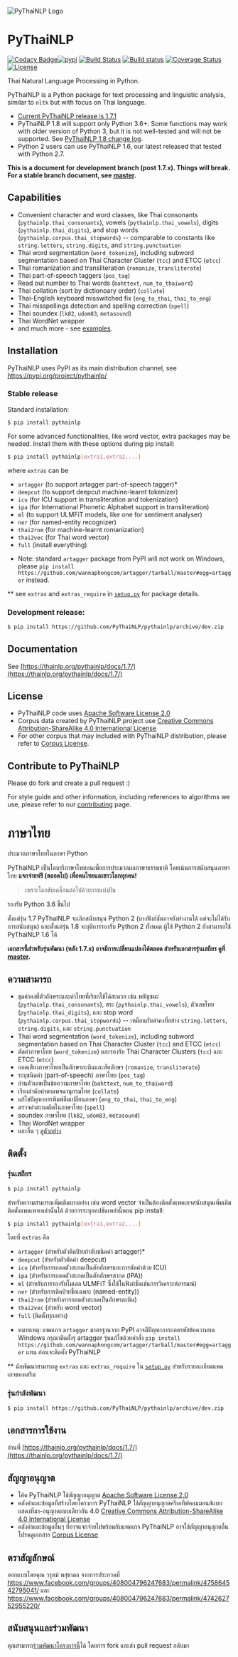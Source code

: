 ![PyThaiNLP Logo](https://avatars0.githubusercontent.com/u/32934255?s=200&v=4)

# PyThaiNLP

[![Codacy Badge](https://api.codacy.com/project/badge/Grade/cb946260c87a4cc5905ca608704406f7)](https://www.codacy.com/app/pythainlp/pythainlp_2?utm_source=github.com&amp;utm_medium=referral&amp;utm_content=PyThaiNLP/pythainlp&amp;utm_campaign=Badge_Grade)[![pypi](https://img.shields.io/pypi/v/pythainlp.svg)](https://pypi.python.org/pypi/pythainlp)
[![Build Status](https://travis-ci.org/PyThaiNLP/pythainlp.svg?branch=develop)](https://travis-ci.org/PyThaiNLP/pythainlp)
[![Build status](https://ci.appveyor.com/api/projects/status/9g3mfcwchi8em40x?svg=true)](https://ci.appveyor.com/project/wannaphongcom/pythainlp-9y1ch)
[![Coverage Status](https://coveralls.io/repos/github/PyThaiNLP/pythainlp/badge.svg?branch=dev)](https://coveralls.io/github/PyThaiNLP/pythainlp?branch=dev)
[![License](https://img.shields.io/badge/License-Apache%202.0-blue.svg)](https://opensource.org/licenses/Apache-2.0)

Thai Natural Language Processing in Python.

PyThaiNLP is a Python package for text processing and linguistic analysis, similar to `nltk` but with focus on Thai language.

- [Current PyThaiNLP release is 1.7.1](https://github.com/PyThaiNLP/pythainlp/tree/master)
- PyThaiNLP 1.8 will support only Python 3.6+. Some functions may work with older version of Python 3, but it is not well-tested and will not be supported. See [PyThaiNLP 1.8 change log](https://github.com/PyThaiNLP/pythainlp/issues/118).
- Python 2 users can use PyThaiNLP 1.6, our latest released that tested with Python 2.7.

**This is a document for development branch (post 1.7.x). Things will break. For a stable branch document, see [master](https://github.com/PyThaiNLP/pythainlp/tree/master).**

## Capabilities

- Convenient character and word classes, like Thai consonants (```pythainlp.thai_consonants```), vowels (```pythainlp.thai_vowels```), digits (```pythainlp.thai_digits```), and stop words (```pythainlp.corpus.thai_stopwords```) -- comparable to constants like ```string.letters```, ```string.digits```, and ```string.punctuation```
- Thai word segmentation (```word_tokenize```), including subword segmentation based on Thai Character Cluster (```tcc```) and ETCC (```etcc```)
- Thai romanization and transliteration (```romanize```, ```transliterate```)
- Thai part-of-speech taggers (```pos_tag```)
- Read out number to Thai words (```bahttext```, ```num_to_thaiword```)
- Thai collation (sort by dictionoary order) (```collate```)
- Thai-English keyboard misswitched fix (```eng_to_thai```, ```thai_to_eng```)
- Thai misspellings detection and spelling correction (```spell```)
- Thai soundex (```lk82```, ```udom83```, ```metasound```)
- Thai WordNet wrapper
- and much more - see [examples](https://github.com/PyThaiNLP/pythainlp/tree/dev/examples).

## Installation

PyThaiNLP uses PyPI as its main distribution channel, see https://pypi.org/project/pythainlp/

### Stable release

Standard installation:

```sh
$ pip install pythainlp
```

For some advanced functionalities, like word vector, extra packages may be needed. Install them with these options during pip install:

```sh
$ pip install pythainlp[extra1,extra2,...]
```

where ```extras``` can be
  - ```artagger``` (to support artagger part-of-speech tagger)*
  - ```deepcut``` (to support deepcut machine-learnt tokenizer)
  - ```icu``` (for ICU support in transliteration and tokenization)
  - ```ipa``` (for International Phonetic Alphabet support in transliteration)
  - ```ml``` (to support ULMFiT models, like one for sentiment analyser)
  - ```ner``` (for named-entity recognizer)
  - ```thai2rom``` (for machine-learnt romanization)
  - ```thai2vec``` (for Thai word vector)
  - ```full``` (install everything)

* Note: standard ```artagger``` package from PyPI will not work on Windows, please ```pip install https://github.com/wannaphongcom/artagger/tarball/master#egg=artagger``` instead.

** see ```extras``` and ```extras_require``` in [```setup.py```](https://github.com/PyThaiNLP/pythainlp/blob/dev/setup.py) for package details.

### Development release:

```sh
$ pip install https://github.com/PyThaiNLP/pythainlp/archive/dev.zip
```

## Documentation

See [https://thainlp.org/pythainlp/docs/1.7/](https://thainlp.org/pythainlp/docs/1.7/)

## License

- PyThaiNLP code uses [Apache Software License 2.0](https://github.com/PyThaiNLP/pythainlp/blob/dev/LICENSE)
- Corpus data created by PyThaiNLP project use [Creative Commons Attribution-ShareAlike 4.0 International License](https://creativecommons.org/licenses/by-sa/4.0/)
- For other corpus that may included with PyThaiNLP distribution, please refer to [Corpus License](https://github.com/PyThaiNLP/pythainlp/blob/dev/pythainlp/corpus/corpus_license.md).

## Contribute to PyThaiNLP

Please do fork and create a pull request :)

For style guide and other information, including references to algorithms we use, please refer to our [contributing](https://github.com/PyThaiNLP/pythainlp/blob/dev/CONTRIBUTING.md) page.


# ภาษาไทย

ประมวลภาษาไทยในภาษา Python

PyThaiNLP เป็นไลบารีภาษาไพทอนเพื่อการประมวลผลภาษาธรรมชาติ โดยเน้นการสนับสนุนภาษาไทย **แจกจ่ายฟรี (ตลอดไป) เพื่อคนไทยและชาวโลกทุกคน!**

> เพราะโลกขับเคลื่อนต่อไปด้วยการแบ่งปัน

รองรับ Python 3.6 ขึ้นไป

ตั้งแต่รุ่น 1.7 PyThaiNLP จะเลิกสนับสนุน Python 2 (บางฟังก์ชันอาจยังทำงานได้ แต่จะไม่ได้รับการสนับสนุน) และตั้งแต่รุ่น 1.8 จะยุติการรองรับ Python 2 ทั้งหมด
ผู้ใช้ Python 2 ยังสามารถใช้ PyThaiNLP 1.6 ได้

**เอกสารนี้สำหรับรุ่นพัฒนา (หลัง 1.7.x) อาจมีการเปลี่ยนแปลงได้ตลอด สำหรับเอกสารรุ่นเสถียร ดูที่ [master](https://github.com/PyThaiNLP/pythainlp/tree/master).**

## ความสามารถ

- ชุดค่าคงที่ตัวอักษระและคำไทยที่เรียกใช้ได้สะดวก เช่น พยัญชนะ (```pythainlp.thai_consonants```), สระ (```pythainlp.thai_vowels```), ตัวเลขไทย (```pythainlp.thai_digits```), และ stop word (```pythainlp.corpus.thai_stopwords```) -- เหมือนกับต่าคงที่อย่าง ```string.letters```, ```string.digits```, และ ```string.punctuation```
- Thai word segmentation (```word_tokenize```), including subword segmentation based on Thai Character Cluster (```tcc```) and ETCC (```etcc```)
- ตัดคำภาษาไทย (```word_tokenize```) และรองรับ Thai Character Clusters (```tcc```) และ ETCC (```etcc```)
- ถอดเสียงภาษาไทยเป็นอักษรละตินและสัทอักษร (```romanize```, ```transliterate```)
- ระบุชนิดคำ (part-of-speech) ภาษาไทย (```pos_tag```)
- อ่านตัวเลขเป็นข้อความภาษาไทย (```bahttext```, ```num_to_thaiword```)
- เรียงลำดับคำตามพจนานุกรมไทย (```collate```)
- แก้ไขปัญหาการพิมพ์ลืมเปลี่ยนภาษา (```eng_to_thai```, ```thai_to_eng```)
- ตรวจคำสะกดผิดในภาษาไทย (```spell```)
- soundex ภาษาไทย (```lk82```, ```udom83```, ```metasound```)
- Thai WordNet wrapper
- และอื่น ๆ [ดูตัวอย่าง](https://github.com/PyThaiNLP/pythainlp/tree/dev/examples)

## ติดตั้ง

### รุ่นเสถียร

```sh
$ pip install pythainlp
```

สำหรับความสามารถเพิ่มเติมบางอย่าง เช่น word vector จำเป็นต้องติดตั้งแพคเกจสนับสนุนเพิ่มเติม ติดตั้งแพคเพจเหล่านั้นได้ ด้วยการระบุออปชันเหล่านี้ตอน pip install:

```sh
$ pip install pythainlp[extra1,extra2,...]
```

โดยที่ ```extras``` คือ
  - ```artagger``` (สำหรับตัวติดป้ายกำกับชนิดคำ artagger)*
  - ```deepcut``` (สำหรับตัวตัดคำ deepcut)
  - ```icu``` (สำหรับการถอดตัวสะกดเป็นสัทอักษรและการตัดคำด้วย ICU)
  - ```ipa``` (สำหรับการถอดตัวสะกดเป็นสัทอักษรสากล (IPA))
  - ```ml``` (สำหรับการรองรับโมเดล ULMFiT ซึ่งใช้ในฟังก์ชันเช่นการวิเคราะห์อารมณ์)
  - ```ner``` (สำหรับการติดป้ายชื่อเฉพาะ (named-entity))
  - ```thai2rom``` (สำหรับการถอดตัวสะกดเป็นอักษรละติน)
  - ```thai2vec``` (สำหรับ word vector)
  - ```full``` (ติดตั้งทุกอย่าง)

* หมายเหตุ: แพคเกจ ```artagger``` มาตรฐานจาก PyPI อาจมีปัญหาการถอดรหัสข้อความบน Windows กรุณาติดตั้งรุ artagger รุ่นแก้ไขด้วยคำสั่ง ```pip install https://github.com/wannaphongcom/artagger/tarball/master#egg=artagger``` แทน ก่อนจะติดตั้ง PyThaiNLP

** นักพัฒนาสามารถดู ```extras``` และ ```extras_require``` ใน [```setup.py```](https://github.com/PyThaiNLP/pythainlp/blob/dev/setup.py) สำหรับรายละเอียดแพคเกจของเสริม


### รุ่นกำลังพัฒนา

```sh
$ pip install https://github.com/PyThaiNLP/pythainlp/archive/dev.zip
```

## เอกสารการใช้งาน

อ่านที่ [https://thainlp.org/pythainlp/docs/1.7/](https://thainlp.org/pythainlp/docs/1.7/)

## สัญญาอนุญาต

- โค้ด PyThaiNLP ใช้สัญญาอนุญาต [Apache Software License 2.0](https://github.com/PyThaiNLP/pythainlp/blob/dev/LICENSE)
- คลังคำและข้อมูลที่สร้างโดยโครงการ PyThaiNLP ใช้สัญญาอนุญาตครีเอทีฟคอมมอนส์แบบแสดงที่มา-อนุญาตแบบเดียวกัน 4.0 [Creative Commons Attribution-ShareAlike 4.0 International License](https://creativecommons.org/licenses/by-sa/4.0/)
- คลังคำและข้อมูลอื่นๆ ที่อาจแจกจ่ายไปพร้อมกับแพคเกจ PyThaiNLP อาจใช้สัญญาอนุญาตอื่น โปรดดูเอกสาร [Corpus License](https://github.com/PyThaiNLP/pythainlp/blob/dev/pythainlp/corpus/corpus_license.md)

## ตราสัญลักษณ์

ออกแบบโดยคุณ วรุตม์ พสุธาดล จากการประกวดที่ https://www.facebook.com/groups/408004796247683/permalink/475864542795041/ และ https://www.facebook.com/groups/408004796247683/permalink/474262752955220/

## สนับสนุนและร่วมพัฒนา

คุณสามารถ[ร่วมพัฒนาโครงการนี้](https://github.com/PyThaiNLP/pythainlp/blob/dev/CONTRIBUTING.md)ได้ โดยการ fork และส่ง pull request กลับมา
